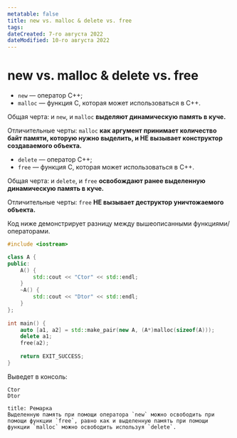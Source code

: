 ```yaml
---
metatable: false
title: new vs. malloc & delete vs. free
tags:
dateCreated: 7-го августа 2022
dateModified: 10-го августа 2022
---
```

# new vs. malloc & delete vs. free

* `new` —  оператор C++;
* `malloc` — функция С, которая может использоваться в С++.

Общая черта: и `new`, и `malloc` **выделяют динамическую память в куче.**

Отличительные черты: `malloc` **как аргумент принимает количество байт памяти, которую нужно выделить, и НЕ вызывает конструктор создаваемого объекта.**

* `delete` — оператор C++;
* `free` — функция C, которая может использоваться в C++.

Общая черта: и `delete`, и `free` **освобождают ранее выделенную динамическую память в куче.**

Отличительные черты: `free` **НЕ вызывает деструктор уничтожаемого объекта.**

Код ниже демонстрирует разницу между вышеописанными функциями/операторами.

```cpp
#include <iostream>

class A {  
public:  
    A() {  
        std::cout << "Ctor" << std::endl;  
    }  
    ~A() {  
        std::cout << "Dtor" << std::endl;  
    }  
};  
  
int main() {  
    auto [a1, a2] = std::make_pair(new A, (A*)malloc(sizeof(A)));  
    delete a1;  
    free(a2);  
      
    return EXIT_SUCCESS;  
}
```

Выведет в консоль:

```
Ctor
Dtor
```

```ad-tip
title: Ремарка
Выделенную память при помощи оператора `new` можно освободить при помощи функции `free`, равно как и выделенную память при помощи функции `malloc` можно освободить используя `delete`.
```
